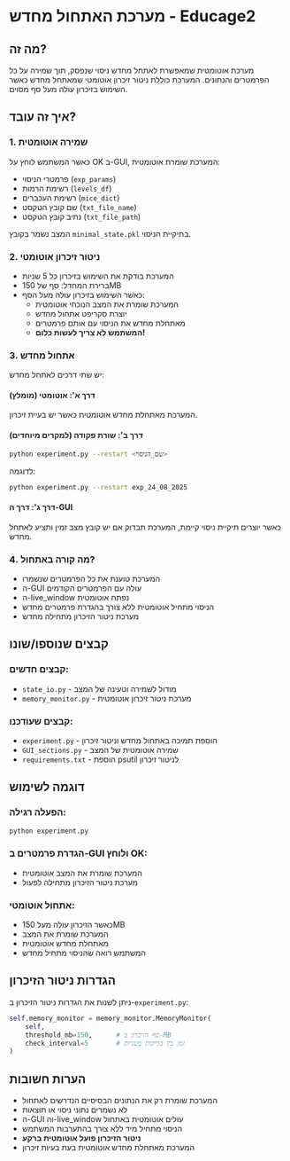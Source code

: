 # מערכת האתחול מחדש - Educage2

## מה זה?
מערכת אוטומטית שמאפשרת לאתחל מחדש ניסוי שנפסק, תוך שמירה על כל הפרמטרים והנתונים. המערכת כוללת ניטור זיכרון אוטומטי שמאתחל מחדש כאשר השימוש בזיכרון עולה מעל סף מסוים.

## איך זה עובד?

### 1. שמירה אוטומטית
כאשר המשתמש לוחץ על OK ב-GUI, המערכת שומרת אוטומטית:
- פרמטרי הניסוי (`exp_params`)
- רשימת הרמות (`levels_df`) 
- רשימת העכברים (`mice_dict`)
- שם קובץ הטקסט (`txt_file_name`)
- נתיב קובץ הטקסט (`txt_file_path`)

המצב נשמר בקובץ `minimal_state.pkl` בתיקיית הניסוי.

### 2. ניטור זיכרון אוטומטי
- המערכת בודקת את השימוש בזיכרון כל 5 שניות
- ברירת המחדל: סף של 150MB
- כאשר השימוש בזיכרון עולה מעל הסף:
  - המערכת שומרת את המצב הנוכחי אוטומטית
  - יוצרת סקריפט אתחול מחדש
  - מאתחלת מחדש את הניסוי עם אותם פרמטרים
  - **המשתמש לא צריך לעשות כלום!**

### 3. אתחול מחדש
יש שתי דרכים לאתחל מחדש:

#### דרך א': אוטומטי (מומלץ)
המערכת מאתחלת מחדש אוטומטית כאשר יש בעיית זיכרון.

#### דרך ב': שורת פקודה (למקרים מיוחדים)
```bash
python experiment.py --restart <שם_הניסוי>
```
לדוגמה:
```bash
python experiment.py --restart exp_24_08_2025
```

#### דרך ג': דרך ה-GUI
כאשר יוצרים תיקיית ניסוי קיימת, המערכת תבדוק אם יש קובץ מצב זמין ותציע לאתחל מחדש.

### 4. מה קורה באתחול?
- המערכת טוענת את כל הפרמטרים שנשמרו
- ה-GUI עולה עם הפרמטרים הקודמים
- ה-live_window נפתח אוטומטית
- הניסוי מתחיל אוטומטית ללא צורך בהגדרת פרמטרים מחדש
- מערכת ניטור הזיכרון מתחילה מחדש

## קבצים שנוספו/שונו

### קבצים חדשים:
- `state_io.py` - מודול לשמירה וטעינה של המצב
- `memory_monitor.py` - מערכת ניטור זיכרון אוטומטית

### קבצים שעודכנו:
- `experiment.py` - הוספת תמיכה באתחול מחדש וניטור זיכרון
- `GUI_sections.py` - שמירה אוטומטית של המצב
- `requirements.txt` - הוספת psutil לניטור זיכרון

## דוגמה לשימוש

### הפעלה רגילה:
```bash
python experiment.py
```

### הגדרת פרמטרים ב-GUI ולוחץ OK:
- המערכת שומרת את המצב אוטומטית
- מערכת ניטור הזיכרון מתחילה לפעול

### אתחול אוטומטי:
- כאשר הזיכרון עולה מעל 150MB
- המערכת שומרת את המצב
- מאתחלת מחדש אוטומטית
- המשתמש רואה שהניסוי מתחיל מחדש

## הגדרות ניטור הזיכרון

ניתן לשנות את הגדרות ניטור הזיכרון ב-`experiment.py`:

```python
self.memory_monitor = memory_monitor.MemoryMonitor(
    self, 
    threshold_mb=150,      # סף הזיכרון ב-MB
    check_interval=5       # זמן בין בדיקות בשניות
)
```

## הערות חשובות
- המערכת שומרת רק את הנתונים הבסיסיים הנדרשים לאתחול
- לא נשמרים נתוני ניסוי או תוצאות
- ה-GUI וה-live_window עולים אוטומטית באתחול
- הניסוי מתחיל מיד ללא צורך בהתערבות המשתמש
- **ניטור הזיכרון פועל אוטומטית ברקע**
- המערכת מאתחלת מחדש אוטומטית בעת בעיות זיכרון
